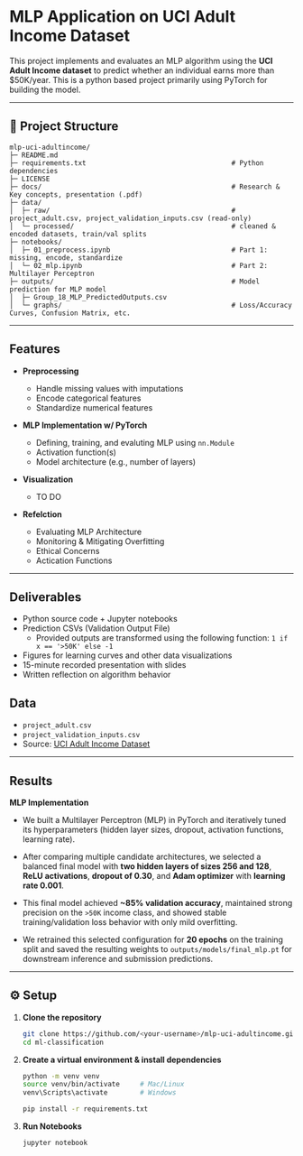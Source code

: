 # MLP Application on UCI Adult Income Dataset

This project implements and evaluates an MLP algorithm using the **UCI Adult Income dataset** to predict whether an individual earns more than $50K/year. This is a python based project primarily using PyTorch for building the model.

---

## 📂 Project Structure
```text
mlp-uci-adultincome/
├─ README.md
├─ requirements.txt                                    # Python dependencies             
├─ LICENSE
├─ docs/                                               # Research & Key concepts, presentation (.pdf)
├─ data/
│  ├─ raw/                                             # project_adult.csv, project_validation_inputs.csv (read-only)
│  └─ processed/                                       # cleaned & encoded datasets, train/val splits
├─ notebooks/
│  ├─ 01_preprocess.ipynb                              # Part 1: missing, encode, standardize
│  └─ 02_mlp.ipynb                                     # Part 2: Multilayer Perceptron
├─ outputs/                                            # Model prediction for MLP model                                
│  ├─ Group_18_MLP_PredictedOutputs.csv
│  └─ graphs/                                          # Loss/Accuracy Curves, Confusion Matrix, etc. 
```

---

## Features

- **Preprocessing**
  - Handle missing values with imputations
  - Encode categorical features
  - Standardize numerical features

- **MLP Implementation w/ PyTorch**
  - Defining, training, and evaluting MLP using `nn.Module`
  - Activation function(s)
  - Model architecture (e.g., number of layers)
 
- **Visualization**
  - TO DO

- **Refelction**
  - Evaluating MLP Architecture
  - Monitoring & Mitigating Overfitting
  - Ethical Concerns
  - Actication Functions
 
---

## Deliverables
- Python source code + Jupyter notebooks  
- Prediction CSVs (Validation Output File)
  - Provided outputs are transformed using the following function: `1 if x == '>50K' else -1`
- Figures for learning curves and other data visualizations
- 15-minute recorded presentation with slides  
- Written reflection on algorithm behavior  

## Data
- `project_adult.csv`  
- `project_validation_inputs.csv`  
- Source: [UCI Adult Income Dataset](https://archive.ics.uci.edu/dataset/2/adult)  

---

## Results

**MLP Implementation**
- We built a Multilayer Perceptron (MLP) in PyTorch and iteratively tuned its hyperparameters (hidden layer sizes, dropout, activation functions, learning rate).

- After comparing multiple candidate architectures, we selected a balanced final model with **two hidden layers of sizes 256 and 128**, **ReLU activations**, **dropout of 0.30**, and **Adam optimizer** with **learning rate 0.001**.

- This final model achieved **~85% validation accuracy**, maintained strong precision on the `>50K` income class, and showed stable training/validation loss behavior with only mild overfitting.

- We retrained this selected configuration for **20 epochs** on the training split and saved the resulting weights to `outputs/models/final_mlp.pt` for downstream inference and submission predictions.

---

## ⚙️ Setup

1. **Clone the repository**
   ```bash
   git clone https://github.com/<your-username>/mlp-uci-adultincome.git
   cd ml-classification
2. **Create a virtual environment & install dependencies**
    ```bash
    python -m venv venv
    source venv/bin/activate     # Mac/Linux
    venv\Scripts\activate        # Windows

    pip install -r requirements.txt
    ```
3. **Run Notebooks**
    ```bash
    jupyter notebook

    ```
